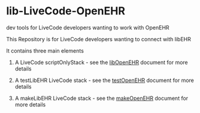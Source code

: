 # lib-LiveCode-OpenEHR
dev tools for LiveCode developers wanting to work with OpenEHR

This Repository is for LiveCode developers wanting to connect with libEHR

It contains three main elements

1. A LiveCode scriptOnlyStack - see the  [libOpenEHR](/docs/libOpenEHR.md) document for more details

2. A testLibEHR LiveCode stack - see the  [testOpenEHR](/docs/testOpenEHR.md) document for more details

3. A makeLibEHR LiveCode stack - see the [makeOpenEHR](/docs/makeOpenEHR.md) document for more details
